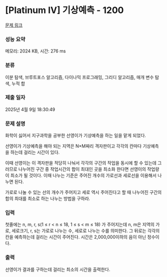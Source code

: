 # [Platinum IV] 기상예측 - 1200 

[문제 링크](https://www.acmicpc.net/problem/1200) 

### 성능 요약

메모리: 2024 KB, 시간: 276 ms

### 분류

이분 탐색, 브루트포스 알고리즘, 다이나믹 프로그래밍, 그리디 알고리즘, 매개 변수 탐색, 누적 합

### 제출 일자

2025년 4월 9일 18:30:49

### 문제 설명

<p>화학이 싫어서 지구과학을 공부한 선영이가 기상예측을 하는 일을 맡게 되었다.</p>

<p>선영이가 기상예측을 해야 되는 지역은 N×M짜리 격자판이고 각각의 칸마다 기상예측을 하는데 걸리는 시간이 있다.</p>

<p>이때 선영이는 이 격자판을 적당히 나눠서 각각의 구간의 작업을 동시에 할 수 있는데 그러므로 나누어진 구간 중 작업시간의 합이 최대인 곳을 최소화 한다면 선영이의 작업량이 최소가 될 것이다. 이때 나누는 기준은 주어진 개수의 가로선과 세로선을 이용해서 나누면 된다.</p>

<p>가로로 나눌 수 있는 선의 개수가 주어지고 세로 역시 주어진다고 할 때 나누어진 구간의 합의 최대를 최소로 하는 나누는 방법을 구하라.</p>

### 입력 

 <p>첫줄에는 n, m, r, s(1 ≤ r < n ≤ 18, 1 ≤ s < m ≤ 18) 가 주어지는데 n, m은 지역의 가로, 세로크기, r, s는 가로로 나누는 수, 세로로 나누는 수를 의미한다. 그 뒤로는 각각의 칸을 예측하는데 걸리는 시간이 주어진다. 시간은 2,000,000이하의 음이 아닌 정수이다.</p>

### 출력 

 <p>선영이가 결과를 구하는데 걸리는 최소의 시간을 출력한다.</p>

